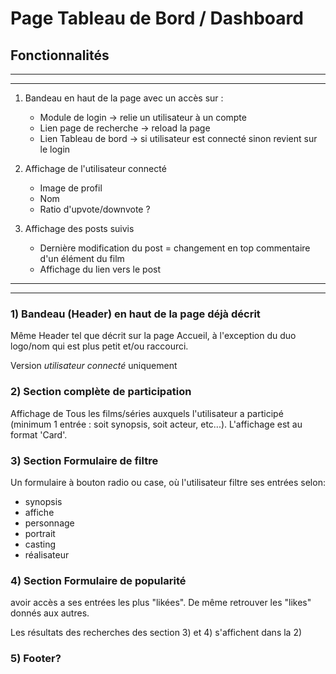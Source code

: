 # Page Tableau de Bord / Dashboard


## Fonctionnalités


---
---

1) Bandeau en haut de la page avec un accès sur :

    - Module de login -> relie un utilisateur à un compte
    - Lien page de recherche -> reload la page
    - Lien Tableau de bord -> si utilisateur est connecté sinon revient sur le login


1) Affichage de l'utilisateur connecté

    - Image de profil
    - Nom
    - Ratio d'upvote/downvote ?


1) Affichage des posts suivis

    - Dernière modification du post = changement en top commentaire d'un élément du film
    - Affichage du lien vers le post
---
---


### 1) Bandeau (Header) en haut de la page déjà décrit

Même Header tel que décrit sur la page Accueil, à l'exception du duo logo/nom qui est plus petit et/ou raccourci.

Version _utilisateur connecté_ uniquement


### 2) Section complète de participation

Affichage de Tous les films/séries auxquels l'utilisateur a participé (minimum 1 entrée : soit synopsis, soit acteur, etc...). L'affichage est au format 'Card'.


### 3) Section Formulaire de filtre

Un formulaire à bouton radio ou case, où l'utilisateur filtre ses entrées selon:
- synopsis
- affiche
- personnage
- portrait
- casting
- réalisateur


### 4) Section Formulaire de popularité
avoir accès a ses entrées les plus "likées". De même retrouver les "likes" donnés aux autres.

Les résultats des recherches des section 3) et 4) s'affichent dans la 2)

### 5) Footer?